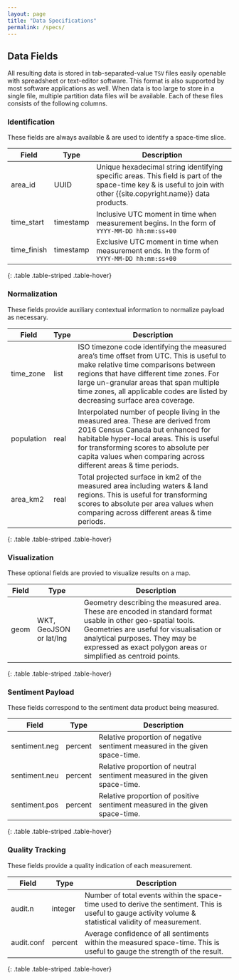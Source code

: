 ```yaml
---
layout: page
title: "Data Specifications"
permalink: /specs/
---
```



## Data Fields
All resulting data is stored in tab-separated-value ``TSV`` files easily openable with spreadsheet or text-editor software. This format is also supported by most software applications as well. When data is too large to store in a single file, multiple partition data files will be available. Each of these files consists of the following columns.


### Identification
These fields are always available & are used to identify a space-time slice.

| Field | Type | Description |
| ----- | ---- | ----------- |
| area\_id | UUID | Unique hexadecimal string identifying specific areas. This field is part of the space-time key & is useful to join with other {{site.copyright.name}} data products. |
| time\_start | timestamp | Inclusive UTC moment in time when measurement begins. In the form of ``YYYY-MM-DD hh:mm:ss+00`` |
| time\_finish | timestamp | Exclusive UTC moment in time when measurement ends. In the form of ``YYYY-MM-DD hh:mm:ss+00`` |
{: .table .table-striped .table-hover}


### Normalization
These fields provide auxiliary contextual information to normalize payload as necessary.

| Field | Type | Description |
| ----- | ---- | ----------- |
| time\_zone | list | ISO timezone code identifying the measured area’s time offset from UTC. This is useful to make relative time comparisons between regions that have different time zones. For large un-granular areas that span multiple time zones, all applicable codes are listed by decreasing surface area coverage. |
| population | real | Interpolated number of people living in the measured area. These are derived from 2016 Census Canada but enhanced for habitable hyper-local areas. This is useful for transforming scores to absolute per capita values when comparing across different areas & time periods. |
| area\_km2 | real | Total projected surface in km2 of the measured area including waters & land regions. This is useful for transforming scores to absolute per area values when comparing across different areas & time periods. |
{: .table .table-striped .table-hover}


### Visualization
These optional fields are provied to visualize results on a map.

| Field | Type | Description |
| ----- | ---- | ----------- |
| geom | WKT, GeoJSON or lat/lng | Geometry describing the measured area. These are encoded in standard format usable in other geo-spatial tools. Geometries are useful for visualisation or analytical purposes. They may be expressed as exact polygon areas or simplified as centroid points. |
{: .table .table-striped .table-hover}


### Sentiment Payload
These fields correspond to the sentiment data product being measured.

| Field | Type | Description |
| ----- | ---- | ----------- |
| sentiment.neg | percent | Relative proportion of negative sentiment measured in the given space-time. |
| sentiment.neu | percent | Relative proportion of neutral sentiment measured in the given space-time. |
| sentiment.pos | percent | Relative proportion of positive sentiment measured in the given space-time. |
{: .table .table-striped .table-hover}


### Quality Tracking
These fields provide a quality indication of each measurement.

| Field | Type | Description |
| ----- | ---- | ----------- |
| audit.n | integer | Number of total events within the space-time used to derive the sentiment. This is useful to gauge activity volume & statistical validity of measurement. |
| audit.conf | percent | Average confidence of all sentiments within the measured space-time. This is useful to gauge the strength of the result. |
{: .table .table-striped .table-hover}
